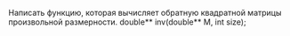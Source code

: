 Написать функцию, которая вычисляет обратную квадратной матрицы произвольной размерности. double** inv(double** M, int size);
